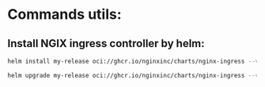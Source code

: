 # Commands utils:

## Install NGIX ingress controller by helm:
```sh
helm install my-release oci://ghcr.io/nginxinc/charts/nginx-ingress --version 1.1.3
```
```sh
helm upgrade my-release oci://ghcr.io/nginxinc/charts/nginx-ingress --version 1.1.3
```